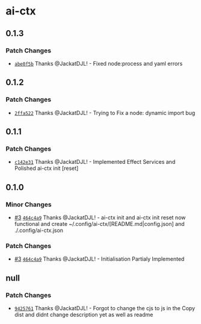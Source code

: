 # ai-ctx

## 0.1.3

### Patch Changes

- [`abe0f5b`](https://github.com/JackatDJL/ai-ctx/commit/abe0f5be11235007ce2a9b241652b1aab0ac4736) Thanks @JackatDJL! - Fixed node:process and yaml errors

## 0.1.2

### Patch Changes

- [`2ffa522`](https://github.com/JackatDJL/ai-ctx/commit/2ffa52252ff56c419953a5958a9246138b16b077) Thanks @JackatDJL! - Trying to Fix a node: dynamic import bug

## 0.1.1

### Patch Changes

- [`c142e31`](https://github.com/JackatDJL/ai-ctx/commit/c142e31a413cc2660129ad9614ac0323311b31d5) Thanks @JackatDJL! - Implemented Effect Services and Polished ai-ctx init [reset]

## 0.1.0

### Minor Changes

- [#3](https://github.com/JackatDJL/ai-ctx/pull/3) [`464c4a9`](https://github.com/JackatDJL/ai-ctx/commit/464c4a99769eb0a45e907f47d9ddf06e57e75321) Thanks @JackatDJL! - ai-ctx init and ai-ctx init reset now functional and create ~/.config/ai-ctx/[README.md|config.json] and ./.config/ai-ctx.json

### Patch Changes

- [#3](https://github.com/JackatDJL/ai-ctx/pull/3) [`464c4a9`](https://github.com/JackatDJL/ai-ctx/commit/464c4a99769eb0a45e907f47d9ddf06e57e75321) Thanks @JackatDJL! - Initialisation Partialy Implemented

## null

### Patch Changes

- [`9425761`](https://github.com/JackatDJL/ai-ctx/commit/9425761a07919d8e912bcc465988d0d1f7be7b2b) Thanks @JackatDJL! - Forgot to change the cjs to js in the Copy dist and didnt change description yet as well as readme
